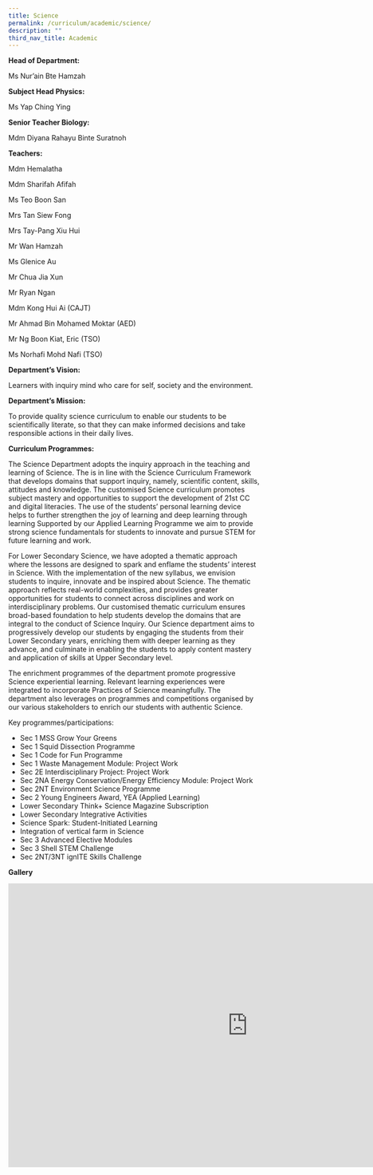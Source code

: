 ```yaml
---
title: Science
permalink: /curriculum/academic/science/
description: ""
third_nav_title: Academic
---
```

**Head of Department:**

Ms Nur’ain Bte Hamzah

**Subject Head Physics:**

Ms Yap Ching Ying

**Senior Teacher Biology:**

Mdm Diyana Rahayu Binte Suratnoh

**Teachers:**

Mdm Hemalatha

Mdm Sharifah Afifah

Ms Teo Boon San

Mrs Tan Siew Fong

Mrs Tay-Pang Xiu Hui

Mr Wan Hamzah

Ms Glenice Au

Mr Chua Jia Xun

Mr Ryan Ngan

Mdm Kong Hui Ai (CAJT)

Mr Ahmad Bin Mohamed Moktar (AED)

Mr Ng Boon Kiat, Eric (TSO)

Ms Norhafi Mohd Nafi (TSO)

**Department’s Vision:**

Learners with inquiry mind who care for self, society and the environment.

**Department’s Mission:**

To provide quality science curriculum to enable our students to be scientifically literate, so that they can make informed decisions and take responsible actions in their daily lives.

**Curriculum Programmes:**

The Science Department adopts the inquiry approach in the teaching and learning of Science. The is in line with the Science Curriculum Framework that develops domains that support inquiry, namely, scientific content, skills, attitudes and knowledge. The customised Science curriculum promotes subject mastery and opportunities to support the development of 21st&nbsp;CC and digital literacies. The use of the students’ personal learning device helps to further strengthen the joy of learning and deep learning through learning Supported by our Applied Learning Programme we aim to provide strong science fundamentals for students to innovate and pursue STEM for future learning and work.

For Lower Secondary Science, we have adopted a thematic approach where the lessons are designed to spark and enflame the students’ interest in Science. With the implementation of the new syllabus, we envision students to inquire, innovate and be inspired about Science. The thematic approach reflects real-world complexities, and provides greater opportunities for students to connect across disciplines and work on interdisciplinary problems. Our customised thematic curriculum ensures broad-based foundation to help students develop the domains that are integral to the conduct of Science Inquiry. Our Science department aims to progressively develop our students by engaging the students from their Lower Secondary years, enriching them with deeper learning as they advance, and culminate in enabling the students to apply content mastery and application of skills at Upper Secondary level.

The enrichment programmes of the department promote progressive Science experiential learning. Relevant learning experiences were integrated to incorporate Practices of Science meaningfully. The department also leverages on programmes and competitions organised by our various stakeholders to enrich our students with authentic Science.

Key programmes/participations:

*   Sec 1 MSS Grow Your Greens
*   Sec 1 Squid Dissection Programme
*   Sec 1 Code for Fun Programme
*   Sec 1 Waste Management Module: Project Work
*   Sec 2E Interdisciplinary Project: Project Work
*   Sec 2NA Energy Conservation/Energy Efficiency Module: Project Work
*   Sec 2NT Environment Science Programme
*   Sec 2 Young Engineers Award, YEA (Applied Learning)
*   Lower Secondary Think+ Science Magazine Subscription
*   Lower Secondary Integrative Activities
*   Science Spark: Student-Initiated Learning
*   Integration of vertical farm in Science
*   Sec 3 Advanced Elective Modules
*   Sec 3 Shell STEM Challenge
*   Sec 2NT/3NT ignITE Skills Challenge

**Gallery**

<iframe allowfullscreen="true" height="569" width="960" frameborder="0" src="https://docs.google.com/presentation/d/e/2PACX-1vRWtJMaDiUtpLJ85Bnk2HSyxsXvy4CVOFzqdDDlgcw1SwrQCkMQOwzHNddMXPDu2ulVHAWRDwMO52Vb/embed?start=true&amp;loop=true&amp;delayms=10000"></iframe>
